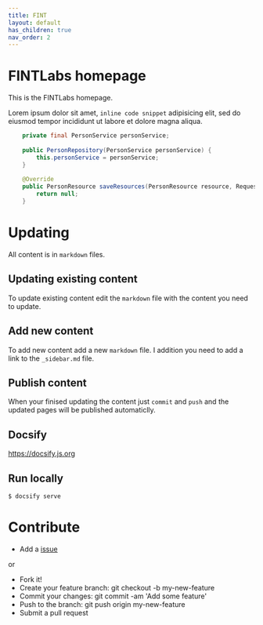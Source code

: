 ```yaml
---
title: FINT
layout: default
has_children: true
nav_order: 2
---
```


# FINTLabs homepage

This is the FINTLabs homepage.

Lorem ipsum dolor sit amet, `inline code snippet` adipisicing elit, sed do eiusmod tempor incididunt ut labore et dolore magna aliqua.

```java
    private final PersonService personService;
    
    public PersonRepository(PersonService personService) {
        this.personService = personService;
    }
    
    @Override
    public PersonResource saveResources(PersonResource resource, RequestFintEvent evet) {
        return null;
    }
```

# Updating
All content is in `markdown` files.

## Updating existing content
To update existing content edit the `markdown` file with the content you need to update.

## Add new content
To add new content add a new `markdown` file. I addition you need to add a link to the `_sidebar.md` file.

## Publish content
When your finised updating the content just `commit` and `push` and the updated pages will be published automaticlly.

## Docsify
https://docsify.js.org

## Run locally
```$ docsify serve```

# Contribute
* Add a [issue](https://github.com/FINTLabs/www-fintlabs/issues/new)

or

* Fork it!
* Create your feature branch: git checkout -b my-new-feature
* Commit your changes: git commit -am 'Add some feature'
* Push to the branch: git push origin my-new-feature
* Submit a pull request